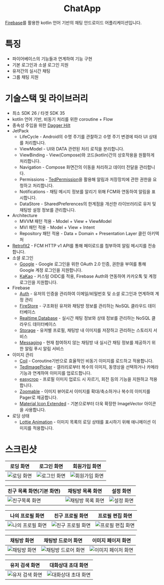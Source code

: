 # <div align=center>ChatApp</div>
[Firebase](https://firebase.google.com/)를 활용한 kotlin 언어 기반의 채팅 안드로이드 어플리케이션입니다.

# 특징
* 파이어베이스의 기능들과 연계하여 기능 구현
* 기본 로그인과 소셜 로그인 지원
* 유저간의 실시간 채팅
* 그룹 채팅 지원

# 기술스택 및 라이브러리
* 최소 SDK 26 / 타겟 SDK 35
* kotlin 언어 기반, 비동기 처리를 위한 coroutine + Flow
* 종속성 주입을 위한 [Dagger Hilt](https://dagger.dev/hilt/)
* JetPack
    * LifeCycle - Android의 수명 주기를 관찰하고 수명 주기 변경에 따라 UI 상태를 처리합니다.
    * ViewModel - UI와 DATA 관련된 처리 로직을 분리합니다.
    * ViewBinding - View(Compose)와 코드(kotlin)간의 상호작용을 원활하게 처리합니다.
    * Navigation - Compose 화면간의 이동을 처리하고 데이터 전달을 관리합니다.
    * Permissions - [TedPermission](https://github.com/ParkSangGwon/TedPermission)을 활용해 알림과 저장장치에 관한 권한을 요청하고 처리합니다.
    * Notifications - 채팅 메시지 정보를 알리기 위해 FCM와 연동하여 알림을 표시합니다.
    * DataStore - SharedPreferences의 한계점을 개선한 라이브러리로 유저 및 채팅방 설정 정보를 관리합니다.
* Architecture
    * MVVM 패턴 적용 - Model + View + ViewModel
    * MVI 패턴 적용 - Model + View + Intent
    * Repository 패턴 적용 - Data + Domain + Presentation Layer 클린 아키텍처
* [Retrofit2](https://github.com/square/retrofit) - FCM HTTP v1 API를 통해 페이로드를 첨부하여 알림 메시지를 전송합니다.
* 소셜 로그인
    * [Google](https://github.com/googleapis/google-auth-library-java) - Google 로그인을 위한 OAuth 2.0 인증, 권한을 부여를 통해 Google 계정 로그인을 지원합니다.
    * [KaKao](https://developers.kakao.com/docs/latest/ko/kakaologin/common) - 커스텀 OIDC를 적용, Firebase Auth와 연동하여 카카오톡 및 계정 로그인을 지원합니다. 
* Firebase
    * [Auth](https://firebase.google.com/docs/auth?hl=ko) - 유저의 인증을 관리하여 이메일/비밀번호 및 소셜 로그인과 연계하여 계정 관리
    * [FireStore](https://firebase.google.com/docs/firestore?hl=ko) - 구조화된 유저와 채팅방 정보를 관리하는 NoSQL 클라우드 데이터베이스
    * [Realtime Database](https://firebase.google.com/docs/database/android/start?hl=ko) - 실시간 채팅 정보와 상태 정보를 관리하는 NoSQL 클라우드 데이터베이스
    * [Storage](https://firebase.google.com/docs/storage/android/start?hl=ko) - 유저별 프로필, 채팅방 내 이미지를 저장하고 관리하는 스토리지 서비스
    * [Messaging](https://firebase.google.com/docs/cloud-messaging/android/client?hl=ko) - 현재 참여하지 않는 채팅방 내 실시간 채팅 정보를 제공하기 위한 알림 푸시 알림 서비스 
* 이미지 관리
    * [Coil](https://coil-kt.github.io/coil/README-ko/) - Coroutine기반으로 효율적인 비동기 이미지를 로드하고 적용합니다.
    * [TedImagePicker](https://github.com/ParkSangGwon/TedImagePicker) - 갤러리로부터 복수의 이미지, 동영상을 선택하거나 카메라 기능과 연계하여 이미지를 업로드합니다.
    * [easycrop](https://github.com/mr0xf00/easycrop) - 프로필 이미지 업로드 시 자르기, 회전 등의 기능을 지원하고 적용합니다.
    * [Zoomable](https://github.com/usuiat/Zoomable) -  이미지 뷰어로서 이미지를 확대/축소하거나 복수의 이미지를 Pager로 제공합니다.
    * [Material Icon Extended](https://fonts.google.com/icons) - 기본으로부터 더욱 확장한 ImageVector 아이콘을 사용합니다.
* 로딩 상태
    * [Lottie Animation](https://github.com/airbnb/lottie-android) - 이미지 목록의 로딩 상태를 표시하기 위해 애니메이션 이미지를 적용합니다.

# 스크린샷
|로딩 화면|로그인 화면|회원가입 화면|
|---|---|---|
|![로딩 화면](https://github.com/user-attachments/assets/f14ce3e0-a509-45c3-ad14-c6ee96abc65f)|![로그인 화면](https://github.com/user-attachments/assets/f335fe1e-7d27-462a-aa59-f0adf3569b65)|![회원가입 화면](https://github.com/user-attachments/assets/5f7f1631-8e2c-4414-aaee-d1b71ec3f6a8)|

|친구 목록 화면(기본 화면)|채팅방 목록 화면|설정 화면|
|---|---|---|
|![친구목록 화면](https://github.com/user-attachments/assets/2f618c2b-af85-4d86-bc4e-39206440e4b4)|![채팅방 목록 화면](https://github.com/user-attachments/assets/545dba3f-3cba-413e-87f0-636b901fd8e9)|![설정 화면](https://github.com/user-attachments/assets/9f89c0ab-0b77-47da-be7c-16b717f61dcd)|

|나의 프로필 화면|친구 프로필 화면|프로필 편집 화면|
|---|---|---|
|![나의 프로필 화면](https://github.com/user-attachments/assets/48569a5e-bbe9-406f-a0df-092ca379704b)|![친구 프로필 화면](https://github.com/user-attachments/assets/fe13d008-8a6a-4186-b616-9777d84f16c3)|![프로필 편집 화면](https://github.com/user-attachments/assets/96b1506a-67bf-4dc1-acb9-60bb7c49c68e)|

|채팅방 화면|채팅방 드로어 화면|이미지 페이저 화면|
|---|---|---|
|![채팅방 화면](https://github.com/user-attachments/assets/6dfb38e4-1cc5-4c3e-949a-03edafd60ea7)|![채팅방 드로어 화면](https://github.com/user-attachments/assets/117dc811-83db-4eac-8be0-b17511a5f161)|![이미지 페이저 화면](https://github.com/user-attachments/assets/d93155c1-df05-4e58-918b-a67938f4b190)|

|유저 검색 화면|대화상대 초대 화면|
|---|---|
|![유저 검색 화면](https://github.com/user-attachments/assets/632c093f-f0eb-44d8-b96d-2f07f64a36d4)|![대화상대 초대 화면](https://github.com/user-attachments/assets/9caf1e14-4163-4cec-81b6-ed45bd274831)|
